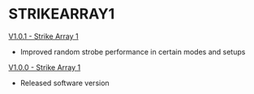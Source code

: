 # STRIKEARRAY1

[V1.0.1 - Strike Array 1](https://github.com/Chauvet-Pro/STRIKEARRAY1/blob/4187327b43013fab01dde00ee457ee9e172ebf9a/Firmware/V1.0.1_05-14-24.zip)
- Improved random strobe performance in certain modes and setups

[V1.0.0 - Strike Array 1](https://github.com/Chauvet-Pro/STRIKEARRAY1/blob/9aad03b3a9e07fd5bb2e69021be6da4ce4c4fc12/V1.0.0_03-22-24.zip)
- Released software version
